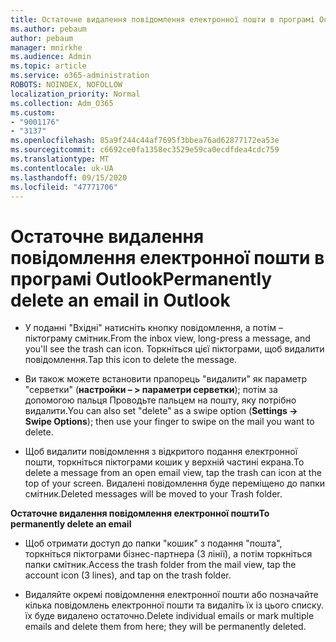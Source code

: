 ```yaml
---
title: Остаточне видалення повідомлення електронної пошти в програмі Outlook
ms.author: pebaum
author: pebaum
manager: mnirkhe
ms.audience: Admin
ms.topic: article
ms.service: o365-administration
ROBOTS: NOINDEX, NOFOLLOW
localization_priority: Normal
ms.collection: Adm_O365
ms.custom:
- "9001176"
- "3137"
ms.openlocfilehash: 85a9f244c44af7695f3bbea76ad62877172ea53e
ms.sourcegitcommit: c6692ce0fa1358ec3529e59ca0ecdfdea4cdc759
ms.translationtype: MT
ms.contentlocale: uk-UA
ms.lasthandoff: 09/15/2020
ms.locfileid: "47771706"
---
```

# <a name="permanently-delete-an-email-in-outlook"></a><span data-ttu-id="66f22-102">Остаточне видалення повідомлення електронної пошти в програмі Outlook</span><span class="sxs-lookup"><span data-stu-id="66f22-102">Permanently delete an email in Outlook</span></span>

- <span data-ttu-id="66f22-103">У поданні "Вхідні" натисніть кнопку повідомлення, а потім – піктограму смітник.</span><span class="sxs-lookup"><span data-stu-id="66f22-103">From the inbox view, long-press a message, and you'll see the trash can icon.</span></span> <span data-ttu-id="66f22-104">Торкніться цієї піктограми, щоб видалити повідомлення.</span><span class="sxs-lookup"><span data-stu-id="66f22-104">Tap this icon to delete the message.</span></span>

- <span data-ttu-id="66f22-105">Ви також можете встановити прапорець "видалити" як параметр "серветки" (**настройки – > параметри серветки**); потім за допомогою пальця Проводьте пальцем на пошту, яку потрібно видалити.</span><span class="sxs-lookup"><span data-stu-id="66f22-105">You can also set "delete" as a swipe option (**Settings -> Swipe Options**); then use your finger to swipe on the mail you want to delete.</span></span> 

- <span data-ttu-id="66f22-106">Щоб видалити повідомлення з відкритого подання електронної пошти, торкніться піктограми кошик у верхній частині екрана.</span><span class="sxs-lookup"><span data-stu-id="66f22-106">To delete a message from an open email view, tap the trash can icon at the top of your screen.</span></span> <span data-ttu-id="66f22-107">Видалені повідомлення буде переміщено до папки смітник.</span><span class="sxs-lookup"><span data-stu-id="66f22-107">Deleted messages will be moved to your Trash folder.</span></span> 

<span data-ttu-id="66f22-108">**Остаточне видалення повідомлення електронної пошти**</span><span class="sxs-lookup"><span data-stu-id="66f22-108">**To permanently delete an email**</span></span>

- <span data-ttu-id="66f22-109">Щоб отримати доступ до папки "кошик" з подання "пошта", торкніться піктограми бізнес-партнера (3 лінії), а потім торкніться папки смітник.</span><span class="sxs-lookup"><span data-stu-id="66f22-109">Access the trash folder from the mail view, tap the account icon (3 lines), and tap on the trash folder.</span></span>

- <span data-ttu-id="66f22-110">Видаляйте окремі повідомлення електронної пошти або позначайте кілька повідомлень електронної пошти та видаліть їх із цього списку. їх буде видалено остаточно.</span><span class="sxs-lookup"><span data-stu-id="66f22-110">Delete individual emails or mark multiple emails and delete them from here; they will be permanently deleted.</span></span>